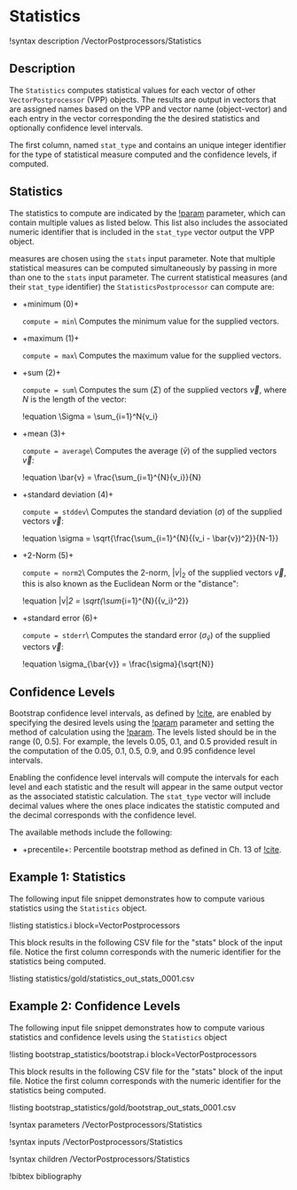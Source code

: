 # Statistics

!syntax description /VectorPostprocessors/Statistics

## Description

The `Statistics` computes statistical values for each vector of other
`VectorPostprocessor` (VPP) objects.  The results are output in vectors that are assigned names
based on the VPP and vector name (object-vector) and each entry in the vector corresponding
the the desired statistics and optionally confidence level intervals.

The first column, named `stat_type` and contains an unique integer identifier for the type of
statistical measure computed and the confidence levels, if computed.

## Statistics

The statistics to compute are indicated by the
[!param](/VectorPostprocessors/Statistics/compute) parameter, which can contain
multiple values as listed below. This list also includes the associated numeric identifier
that is included in the `stat_type` vector output the VPP object.

measures are chosen using the `stats` input parameter.  Note that multiple
statistical measures can be computed simultaneously by passing in more than one to the `stats` input
parameter.  The current statistical measures (and their `stat_type` identifier) the
`StatisticsPostprocessor` can compute are:

- +minimum (0)+

  `compute = min`\\
  Computes the minimum value for the supplied vectors.

- +maximum (1)+

  `compute = max`\\
  Computes the maximum value for the supplied vectors.

- +sum (2)+

  `compute = sum`\\
  Computes the sum ($\Sigma$) of the supplied vectors $\vec{v}$, where $N$ is the length of the vector:

  !equation
  \Sigma = \sum_{i=1}^N{v_i}

- +mean (3)+

  `compute = average`\\
  Computes the average ($\bar{v}$) of the supplied vectors $\vec{v}$:

  !equation
  \bar{v} = \frac{\sum_{i=1}^{N}{v_i}}{N}

- +standard deviation (4)+

  `compute = stddev`\\
  Computes the standard deviation ($\sigma$) of the supplied vectors $\vec{v}$:

  !equation
  \sigma = \sqrt{\frac{\sum_{i=1}^{N}{(v_i - \bar{v})^2}}{N-1}}

- +2-Norm (5)+

  `compute = norm2`\\
  Computes the 2-norm, $|v|_2$ of the supplied vectors $\vec{v}$, this is also known as the
  Euclidean Norm or the "distance":

  !equation
  |v|_2 = \sqrt{\sum_{i=1}^{N}{{v_i}^2}}

- +standard error (6)+

  `compute = stderr`\\
  Computes the standard error ($\sigma_{\bar{v}}$) of the supplied vectors $\vec{v}$:

  !equation
  \sigma_{\bar{v}} = \frac{\sigma}{\sqrt{N}}


## Confidence Levels

Bootstrap confidence level intervals, as defined by [!cite](tibshirani1993introduction), are enabled
by specifying the desired levels using the
[!param](/VectorPostprocessors/Statistics/ci_levels) parameter and setting
the method of calculation using the
[!param](/VectorPostprocessors/Statistics/ci_method).
The levels listed should be in the range (0, 0.5]. For example, the levels 0.05, 0.1, and 0.5 provided
result in the computation of the 0.05, 0.1, 0.5, 0.9, and 0.95 confidence level intervals.

Enabling the confidence level intervals will compute the intervals for each level and each statistic
and the result will appear in the same output vector as the associated statistic calculation. The
`stat_type` vector will include decimal values where the ones place indicates the statistic
computed and the decimal corresponds with the confidence level.

The available methods include the following:

- +precentile+: Percentile bootstrap method as defined in Ch. 13 of [!cite](tibshirani1993introduction).

## Example 1: Statistics

The following input file snippet demonstrates how to compute various statistics using the
`Statistics` object.

!listing statistics.i block=VectorPostprocessors

This block results in the following CSV file for the "stats" block of the input file. Notice
the first column corresponds with the numeric identifier for the statistics being computed.

!listing statistics/gold/statistics_out_stats_0001.csv


## Example 2: Confidence Levels

The following input file snippet demonstrates how to compute various statistics and
confidence levels using the `Statistics` object

!listing bootstrap_statistics/bootstrap.i block=VectorPostprocessors

This block results in the following CSV file for the "stats" block of the input file. Notice
the first column corresponds with the numeric identifier for the statistics being computed.

!listing bootstrap_statistics/gold/bootstrap_out_stats_0001.csv



!syntax parameters /VectorPostprocessors/Statistics

!syntax inputs /VectorPostprocessors/Statistics

!syntax children /VectorPostprocessors/Statistics

!bibtex bibliography
